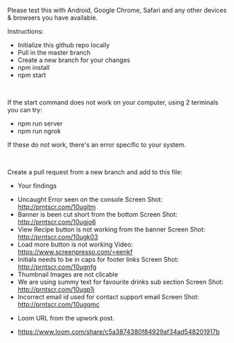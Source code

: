 Please test this with Android, Google Chrome, Safari and any other devices & browsers you have available.

Instructions:
* Initialize this github repo locally
* Pull in the master branch
* Create a new branch for your changes
* npm install
* npm start

&nbsp;

If the start command does not work on your computer, using 2 terminals you can try:
* npm run server
* npm run ngrok

If these do not work, there's an error specific to your system.

&nbsp;

Create a pull request from a new branch and add to this file:

* Your findings 
- Uncaught Error seen on the console
  Screen Shot: http://prntscr.com/10ugitm
- Banner is been cut short from the bottom
  Screen Shot: http://prntscr.com/10ugjo6
- View Recipe button is not working from the banner
  Screen Shot: http://prntscr.com/10ugk03
- Load more button is not working
  Video: https://www.screenpresso.com/=eenkf
- Initials needs to be in caps for footer links
  Screen Shot: http://prntscr.com/10ugnfg
- Thumbnail Images are not clicable
- We are using summy text for favourite drinks sub section
  Screen Shot: http://prntscr.com/10ugp1j
- Incorrect email id used for contact support email
  Screen Shot: http://prntscr.com/10ugqmc


* Loom URL from the upwork post.
- https://www.loom.com/share/c5a3874380f84929af34ad548201917b